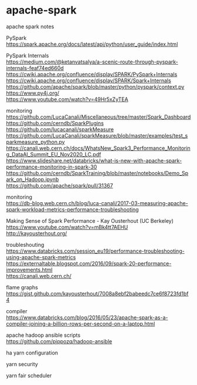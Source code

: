# apache-spark
apache spark notes <br />

PySpark <br />
https://spark.apache.org/docs/latest/api/python/user_guide/index.html <br />

PySpark Internals <br />
https://medium.com/@ketanvatsalya/a-scenic-route-through-pyspark-internals-feaf74ed660d <br />
https://cwiki.apache.org/confluence/display/SPARK/PySpark+Internals <br />
https://cwiki.apache.org/confluence/display/SPARK/Spark+Internals <br />
https://github.com/apache/spark/blob/master/python/pyspark/context.py <br />
https://www.py4j.org/ <br />
https://www.youtube.com/watch?v=49Hr5xZyTEA <br />

monitoring <br />
https://github.com/LucaCanali/Miscellaneous/tree/master/Spark_Dashboard <br />
https://github.com/cerndb/SparkPlugins <br />
https://github.com/lucacanali/sparkMeasure <br />
https://github.com/LucaCanali/sparkMeasure/blob/master/examples/test_sparkmeasure_python.py <br />
https://canali.web.cern.ch/docs/WhatsNew_Spark3_Performance_Monitoring_DataAI_Summit_EU_Nov2020_LC.pdf <br />
https://www.slideshare.net/databricks/what-is-new-with-apache-spark-performance-monitoring-in-spark-30 <br />
https://github.com/cerndb/SparkTraining/blob/master/notebooks/Demo_Spark_on_Hadoop.ipynb <br />
https://github.com/apache/spark/pull/31367 <br />

monitoring <br />
https://db-blog.web.cern.ch/blog/luca-canali/2017-03-measuring-apache-spark-workload-metrics-performance-troubleshooting <br />

Making Sense of Spark Performance - Kay Ousterhout (UC Berkeley) <br />
https://www.youtube.com/watch?v=mBk4tt7AEHU <br />
http://kayousterhout.org/ <br />

troubleshouting <br />
https://www.databricks.com/session_eu19/performance-troubleshooting-using-apache-spark-metrics <br />
https://externaltable.blogspot.com/2016/09/spark-20-performance-improvements.html <br />
https://canali.web.cern.ch/ <br />

flame graphs <br />
https://gist.github.com/kayousterhout/7008a8ebf2babeedc7ce6f8723fd1bf4 <br />

compiler <br />
https://www.databricks.com/blog/2016/05/23/apache-spark-as-a-compiler-joining-a-billion-rows-per-second-on-a-laptop.html <br />

apache hadoop ansible scripts<br />
https://github.com/pippozq/hadoop-ansible <br />


ha yarn configuration<br />


yarn security<br />


yarn fair scheduler<br />



